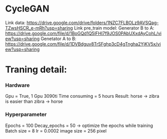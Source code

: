 # CycleGAN
 
Link data: https://drive.google.com/drive/folders/1NZC7FLBOLz9AVSQag-TZwsHSCR_e-mRh?usp=sharing
Link pre_train model:
Generator B to A: https://drive.google.com/file/d/1BoGQd1Q5lFHI7f9JOS0PAbUXxdAyCohL/view?usp=sharing
Genetator A to B: https://drive.google.com/file/d/1DVBdguv8TrSFghp3cD4gTngha2YjKV5x/view?usp=sharing

# Traning detail: 
### Hardware
Gpu = True, 1 Gpu 3090ti
Time consuming = 5 hours
Result: horse -> zibra is easier than zibra -> horse
### Hyperparameter
Epochs = 100
Decay_epochs = 50 -> optimize the epochs while training
Batch size = 8
lr = 0.0002
image size = 256 pixel
